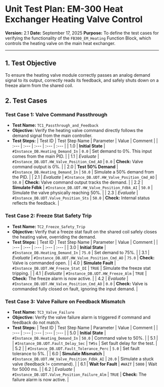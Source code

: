 # Unit Test Plan: EM-300 Heat Exchanger Heating Valve Control

**Version:** 2.1
**Date:** September 17, 2025
**Purpose:** To define the test cases for verifying the functionality of the `FB300_EM_Heating` Function Block, which controls the heating valve on the main heat exchanger.

---

## 1. Test Objective

To ensure the heating valve module correctly passes an analog demand signal to its output, correctly reads its feedback, and safely shuts down on a freeze alarm from the shared coil.

## 2. Test Cases

### Test Case 1: Valve Command Passthrough

*   **Test Name:** `TC1_Passthrough_and_Feedback`
*   **Objective:** Verify the heating valve command directly follows the demand signal from the main controller.
*   **Test Steps:**
| Test ID | Test Step Name | Parameter | Value | Comment |
| :--- | :--- | :--- | :--- | :--- |
| 1.0 | **Initial State** | `#Instance_DB.Heating_Demand_In` | `0.0` | Set demand to 0%. This input comes from the main PID. |
| 1.1 | *Evaluate* | `#Instance_DB.UDT.HW_Valve_Position_Cmd_AO` | `0.0` | **Check:** Valve command output is 0%. |
| 2.0 | **Test 50% Demand** | `#Instance_DB.Heating_Demand_In` | `50.0` | Simulate a 50% demand from the PID. |
| 2.1 | *Evaluate* | `#Instance_DB.UDT.HW_Valve_Position_Cmd_AO` | `50.0` | **Check:** Valve command output tracks the demand. |
| 2.2 | **Simulate Fdbk** | `#Instance_DB.UDT.HW_Valve_Position_Fdbk_AI` | `50.0` | Simulate the valve physically reaching 50%. |
| 2.3 | *Evaluate* | `#Instance_DB.UDT.Valve_Position_Sts` | `50.0` | **Check:** Internal status reflects the feedback. |

### Test Case 2: Freeze Stat Safety Trip

*   **Test Name:** `TC2_Freeze_Safety_Trip`
*   **Objective:** Verify that a freeze stat fault on the shared coil safely closes the heating valve, overriding the demand.
*   **Test Steps:**
| Test ID | Test Step Name | Parameter | Value | Comment |
| :--- | :--- | :--- | :--- | :--- |
| 3.0 | **Initial State** | `#Instance_DB.Heating_Demand_In` | `75.0` | Set demand to 75%. |
| 3.1 | *Evaluate* | `#Instance_DB.UDT.HW_Valve_Position_Cmd_AO` | `75.0` | **Check:** Valve is commanded open. |
| 4.0 | **Simulate Fault** | `#Instance_DB.UDT.HW_Freeze_Stat_DI` | `TRUE` | Simulate the freeze stat tripping. |
| 4.1 | *Evaluate* | `#Instance_DB.UDT.HW_Freeze_Alm` | `TRUE` | **Check:** The freeze alarm is now active. |
| 4.2 | *Evaluate* | `#Instance_DB.UDT.HW_Valve_Position_Cmd_AO` | `0.0` | **Check:** Valve is commanded fully closed on fault, ignoring the input demand. |

### Test Case 3: Valve Failure on Feedback Mismatch

*   **Test Name:** `TC3_Valve_Failure`
*   **Objective:** Verify the valve failure alarm is triggered if command and feedback do not match.
*   **Test Steps:**
| Test ID | Test Step Name | Parameter | Value | Comment |
| :--- | :--- | :--- | :--- | :--- |
| 5.0 | **Initial State** | `#Instance_DB.Heating_Demand_In` | `50.0` | Command valve to 50%. |
| 5.1 | | `#Instance_DB.UDT.Fault_Delay_Sec` | `T#5s` | Set fault delay for the test. |
| 5.2 | | `#Instance_DB.UDT.Fault_Tolerance_Perc` | `5.0` | Set fault tolerance to 5%. |
| 6.0 | **Simulate Mismatch** | `#Instance_DB.UDT.HW_Valve_Position_Fdbk_AI` | `20.0` | Simulate a stuck valve (feedback != command). |
| 6.1 | **Wait for Fault** | `#WAIT` | `5000` | Wait for 5000 ms. |
| 6.2 | *Evaluate* | `#Instance_DB.UDT.Valve_Position_Failure_Alm` | `TRUE` | **Check:** The failure alarm is now active. |
